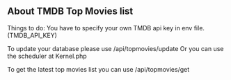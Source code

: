 ## About TMDB Top Movies list

Things to do:
You have to specify your own TMDB api key in env file. (TMDB_API_KEY)

To update your database please use
    /api/topmovies/update
Or you can use the scheduler at Kernel.php

To get the latest top movies list you can use
    /api/topmovies/get
